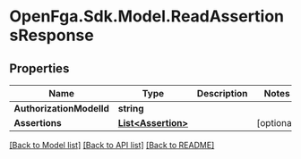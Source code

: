 # OpenFga.Sdk.Model.ReadAssertionsResponse

## Properties

Name | Type | Description | Notes
------------ | ------------- | ------------- | -------------
**AuthorizationModelId** | **string** |  | 
**Assertions** | [**List&lt;Assertion&gt;**](Assertion.md) |  | [optional] 

[[Back to Model list]](../README.md#models) [[Back to API list]](../README.md#api-endpoints) [[Back to README]](../README.md)

